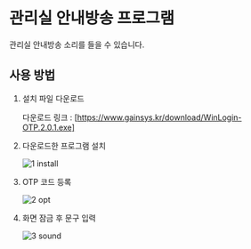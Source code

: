 # 관리실 안내방송 프로그램
관리실 안내방송 소리를 들을 수 있습니다.



## 사용 방법

1. 설치 파일 다운로드

   다운로드 링크 : [https://www.gainsys.kr/download/WinLogin-OTP.2.0.1.exe]


2. 다운로드한 프로그램 설치
   
   ![1 install](https://github.com/KY-Jung/WinLogin2/assets/39116699/d285ccd2-6b97-4dc3-bfd8-5b1a2b508251)
   
   
3. OTP 코드 등록
   
   ![2 opt](https://github.com/KY-Jung/WinLogin2/assets/39116699/4a20b832-3654-460b-95a5-216b7606bc65)

   
4. 화면 잠금 후 문구 입력
   
   ![3 sound](https://github.com/KY-Jung/WinLogin2/assets/39116699/09f93575-5bc8-4c3a-9c1b-93448064ff86)





